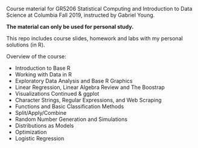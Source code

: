 Course material for GR5206 Statistical Computing and Introduction to Data Science at Columbia Fall 2019, instructed by Gabriel Young. 

**The material can only be used for personal study.**

This repo includes course slides, homework and labs with my personal solutions (in R). 

Overview of the course:
- Introduction to Base R
- Working with Data in R
- Exploratory Data Analysis and Base R Graphics
- Linear Regression, Linear Algebra Review and The Boostrap
- Visualizations Continued & ggplot
- Character Strings, Regular Expressions, and Web Scraping
- Functions and Basic Classification Methods
- Split/Apply/Combine
- Random Number Generation and Simulations
- Distributions as Models
- Optimization
- Logistic Regression
